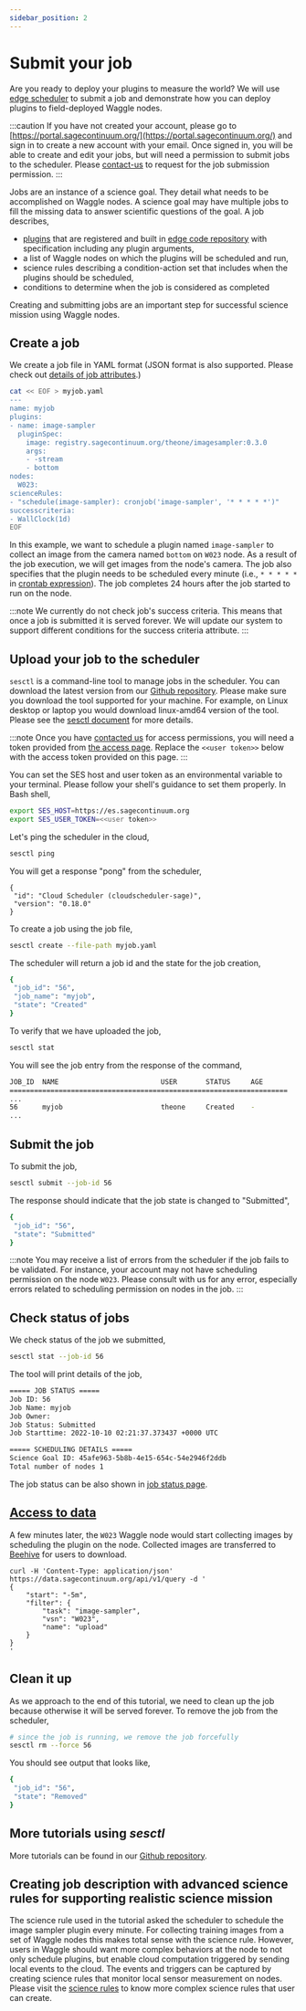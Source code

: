 ```yaml
---
sidebar_position: 2
---
```


# Submit your job

Are you ready to deploy your plugins to measure the world? We will use [edge scheduler](../about/architecture.md#edge-scheduler-es) to submit a job and demonstrate how you can deploy plugins to field-deployed Waggle nodes. 

:::caution
If you have not created your account, please go to [https://portal.sagecontinuum.org/](https://portal.sagecontinuum.org/) and sign in to create a new account with your email. Once signed in, you will be able to create and edit your jobs, but will need a permission to submit jobs to the scheduler. Please [contact-us](../contact-us.md) to request for the job submission permission.
:::

Jobs are an instance of a science goal. They detail what needs to be accomplished on Waggle nodes. A science goal may have multiple jobs to fill the missing data to answer scientific questions of the goal. A job describes,
- [plugins](../about/architecture.md#what-is-a-plugin) that are registered and built in [edge code repository](../about/architecture.md#edge-code-repository-ecr) with specification including any plugin arguments,
- a list of Waggle nodes on which the plugins will be scheduled and run,
- science rules describing a condition-action set that includes when the plugins should be scheduled,
- conditions to determine when the job is considered as completed

Creating and submitting jobs are an important step for successful science mission using Waggle nodes.

## Create a job

We create a job file in YAML format (JSON format is also supported. Please check out [details of job attributes](https://github.com/waggle-sensor/edge-scheduler/tree/main/docs/sesctl).)

```bash
cat << EOF > myjob.yaml
---
name: myjob
plugins:
- name: image-sampler
  pluginSpec:
    image: registry.sagecontinuum.org/theone/imagesampler:0.3.0
    args:
    - -stream
    - bottom
nodes:
  W023:
scienceRules:
- "schedule(image-sampler): cronjob('image-sampler', '* * * * *')"
successcriteria:
- WallClock(1d)
EOF
```

In this example, we want to schedule a plugin named `image-sampler` to collect an image from the camera named `bottom` on `W023` node. As a result of the job execution, we will get images from the node's camera. The job also specifies that the plugin needs to be scheduled every minute (i.e., `* * * * *` in [crontab expression](https://crontab.guru/)). The job completes 24 hours after the job started to run on the node.

:::note
We currently do not check job's success criteria. This means that once a job is submitted it is served forever. We will update our system to support different conditions for the success criteria attribute.
:::

## Upload your job to the scheduler

`sesctl` is a command-line tool to manage jobs in the scheduler. You can download the latest version from our [Github repository](https://github.com/waggle-sensor/edge-scheduler/releases). Please make sure you download the tool supported for your machine. For example, on Linux desktop or laptop you would download linux-amd64 version of the tool. Please see the [sesctl document](https://github.com/waggle-sensor/edge-scheduler/tree/main/docs/sesctl#readme) for more details.

:::note
Once you have [contacted us](../contact-us.md) for access permissions, you will need a token provided from [the access page](https://portal.sagecontinuum.org/account/access). Replace the `<<user token>>` below with the access token provided on this page.
:::

You can set the SES host and user token as an environmental variable to your terminal. Please follow your shell's guidance to set them properly. In Bash shell,
```bash
export SES_HOST=https://es.sagecontinuum.org
export SES_USER_TOKEN=<<user token>>
```

Let's ping the scheduler in the cloud,
```bash
sesctl ping
```

You will get a response "pong" from the scheduler,
```
{
 "id": "Cloud Scheduler (cloudscheduler-sage)",
 "version": "0.18.0"
}
```

To create a job using the job file,
```bash
sesctl create --file-path myjob.yaml
```

The scheduler will return a job id and the state for the job creation,
```bash
{
 "job_id": "56",
 "job_name": "myjob",
 "state": "Created"
}
```

To verify that we have uploaded the job,
```bash
sesctl stat
```

You will see the job entry from the response of the command,
```bash
JOB_ID  NAME                         USER       STATUS     AGE     
====================================================================
...
56      myjob                        theone     Created    - 
...
```

## Submit the job

To submit the job,

```bash
sesctl submit --job-id 56
```

The response should indicate that the job state is changed to "Submitted",
```bash
{
 "job_id": "56",
 "state": "Submitted"
}
```

:::note
You may receive a list of errors from the scheduler if the job fails to be validated. For instance, your account may not have scheduling permission on the node `W023`. Please consult with us for any error, especially errors related to scheduling permission on nodes in the job.
:::

## Check status of jobs
We check status of the job we submitted,
```bash
sesctl stat --job-id 56
```

The tool will print details of the job,
```bash
===== JOB STATUS =====
Job ID: 56
Job Name: myjob
Job Owner: 
Job Status: Submitted
Job Starttime: 2022-10-10 02:21:37.373437 +0000 UTC

===== SCHEDULING DETAILS =====
Science Goal ID: 45afe963-5b8b-4e15-654c-54e2946f2ddb
Total number of nodes 1
```

The job status can be also shown in [job status page](https://portal.sagecontinuum.org/job-status).

## [Access to data](./access-waggle-sensors.md)

A few minutes later, the `W023` Waggle node would start collecting images by scheduling the plugin on the node. Collected images are transferred to [Beehive](../about/architecture.md#beehive) for users to download.

```console
curl -H 'Content-Type: application/json' https://data.sagecontinuum.org/api/v1/query -d '
{
    "start": "-5m",
    "filter": {
        "task": "image-sampler",
        "vsn": "W023",
        "name": "upload"
    }
}
'
```

## Clean it up
As we approach to the end of this tutorial, we need to clean up the job because otherwise it will be served forever. To remove the job from the scheduler,
```bash
# since the job is running, we remove the job forcefully
sesctl rm --force 56
```

You should see output that looks like,
```bash
{
 "job_id": "56",
 "state": "Removed"
}
```

## More tutorials using _sesctl_

More tutorials can be found in our [Github repository](https://github.com/waggle-sensor/edge-scheduler/tree/main/docs/sesctl).

## Creating job description with advanced science rules for supporting realistic science mission
The science rule used in the tutorial asked the scheduler to schedule the image sampler plugin every minute. For collecting training images from a set of Waggle nodes this makes total sense with the science rule. However, users in Waggle should want more complex behaviors at the node to not only schedule plugins, but enable cloud computation triggered by sending local events to the cloud. The events and triggers can be captured by creating science rules that monitor local sensor measurement on nodes. Please visit the [science rules](https://github.com/waggle-sensor/edge-scheduler/blob/main/docs/sciencerules/README.md) to know more complex science rules that user can create.
